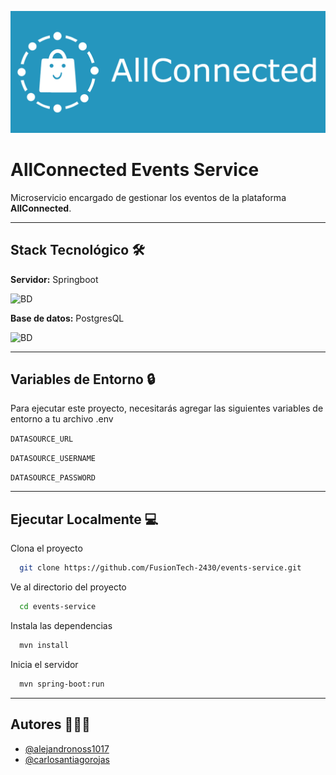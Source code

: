 
![Logo](https://github.com/FusionTech-2430/.github/blob/main/profile/Banner2.png?raw=true)

# AllConnected Events Service

Microservicio encargado de gestionar los eventos de la plataforma __AllConnected__.

---
## Stack Tecnológico 🛠️

**Servidor:** Springboot

![BD](https://skillicons.dev/icons?i=spring,maven)

**Base de datos:** PostgresQL

![BD](https://skillicons.dev/icons?i=postgresql)

---
## Variables de Entorno 🔒

Para ejecutar este proyecto, necesitarás agregar las siguientes variables de entorno a tu archivo .env

`DATASOURCE_URL`

`DATASOURCE_USERNAME`

`DATASOURCE_PASSWORD`

---
## Ejecutar Localmente 💻

Clona el proyecto

```bash
  git clone https://github.com/FusionTech-2430/events-service.git
```

Ve al directorio del proyecto

```bash
  cd events-service
```

Instala las dependencias

```bash
  mvn install
```

Inicia el servidor

```bash
  mvn spring-boot:run
```

---

## Autores 🧑🏻‍💻

- [@alejandronoss1017](https://github.com/alejandronoss1017)
- [@carlosantiagorojas](https://github.com/carlosantiagorojas)
